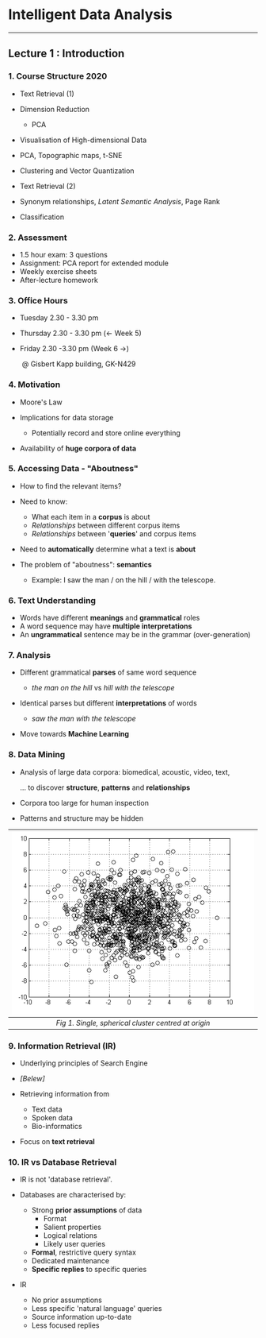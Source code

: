 # Intelligent Data Analysis

------

## Lecture 1 : Introduction



### 1. Course Structure 2020

- Text Retrieval (1)
- Dimension Reduction
  
  - PCA
- Visualisation of High-dimensional Data
  
- PCA, Topographic maps, t-SNE
  
- Clustering and Vector Quantization
- Text Retrieval (2)
  
- Synonym relationships, *Latent Semantic Analysis*, Page Rank
  
- Classification

  

### 2. Assessment

- 1.5 hour exam: 3 questions
- Assignment: PCA report for extended module
- Weekly exercise sheets
- After-lecture homework



### 3. Office Hours

 - Tuesday 2.30 - 3.30 pm

 - Thursday 2.30 - 3.30 pm (&larr; Week 5)

 - Friday 2.30 -3.30 pm (Week 6 &rarr;)

   ​	@ Gisbert Kapp building, GK-N429



### 4. Motivation

- Moore's Law

- Implications for data storage

  - Potentially record and store online everything

- Availability of **huge corpora of data**

  

### 5. Accessing Data - "Aboutness"

- How to find the relevant items?
- Need to know:
  - What each item in a **corpus** is about
  - *Relationships* between different corpus items
  - *Relationships* between '**queries**' and corpus items

- Need to **automatically** determine what a text is **about**
- The problem of "aboutness": **semantics**
  - Example: I saw the man / on the hill / with the telescope.



### 6. Text Understanding

- Words have different **meanings** and **grammatical** roles
- A word sequence may have **multiple interpretations**
- An **ungrammatical** sentence may be in the grammar (over-generation)



### 7. Analysis

- Different grammatical **parses** of same word sequence

  - *the man on the hill* vs *hill with the telescope*

- Identical parses but different **interpretations** of words

  - *saw the man with the telescope*

- Move towards **Machine Learning**

  

[^Parsing]:  Parsing is the process of analysing a string of symbols, either in natural language, computer languages or data structures, conforming to the rules of a formal grammar.



### 8. Data Mining

- Analysis of large data corpora: biomedical, acoustic, video, text, 

  … to discover **structure**, **patterns** and **relationships**

- Corpora too large for human inspection

- Patterns and structure may be hidden

| <img src="IDA_Lecture 1.assets/image-20200130121819369.png" alt="image-20200130121819369"  /> |
| :----------------------------------------------------------: |
|     *Fig 1. Single, spherical cluster centred at origin*     |



### 9. Information Retrieval (IR)

- Underlying principles of Search Engine
- *[Belew] <Finding out About>*
- Retrieving information from
  - Text data
  - Spoken data
  - Bio-informatics

- Focus on **text retrieval**



### 10. IR vs Database Retrieval

- IR is not 'database retrieval'.
- Databases are characterised by:
  - Strong **prior assumptions** of data
    - Format
    - Salient properties
    - Logical relations
    - Likely user queries
  - **Formal**, restrictive query syntax
  - Dedicated maintenance
  - **Specific replies** to specific queries

- IR
  - No prior assumptions
  - Less specific 'natural language' queries
  - Source information up-to-date
  - Less focused replies